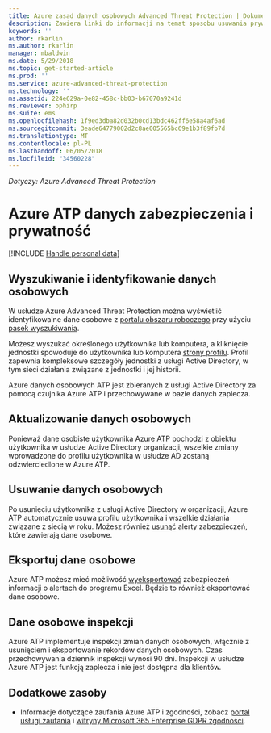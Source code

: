 ```yaml
---
title: Azure zasad danych osobowych Advanced Threat Protection | Dokumentacja firmy Microsoft
description: Zawiera linki do informacji na temat sposobu usuwania prywatne informacje i dane osobowe z Azure ATP.
keywords: ''
author: rkarlin
ms.author: rkarlin
manager: mbaldwin
ms.date: 5/29/2018
ms.topic: get-started-article
ms.prod: ''
ms.service: azure-advanced-threat-protection
ms.technology: ''
ms.assetid: 224e629a-0e82-458c-bb03-b67070a9241d
ms.reviewer: ophirp
ms.suite: ems
ms.openlocfilehash: 1f9ed3dba82d032b0cd13bdc462ff6e58a4af6ad
ms.sourcegitcommit: 3eade64779002d2c8ae005565bc69e1b3f89fb7d
ms.translationtype: MT
ms.contentlocale: pl-PL
ms.lasthandoff: 06/05/2018
ms.locfileid: "34560228"
---
```

*Dotyczy: Azure Advanced Threat Protection*

# <a name="azure-atp-data-security-and-privacy"></a>Azure ATP danych zabezpieczenia i prywatność

[!INCLUDE [Handle personal data](../includes/gdpr-intro-sentence.md)]

## <a name="search-for-and-identify-personal-data"></a>Wyszukiwanie i identyfikowanie danych osobowych 

W usłudze Azure Advanced Threat Protection można wyświetlić identyfikowalne dane osobowe z [portalu obszaru roboczego](workspace-portal.md) przy użyciu [pasek wyszukiwania](workspace-portal.md#search-bar). 

Możesz wyszukać określonego użytkownika lub komputera, a kliknięcie jednostki spowoduje do użytkownika lub komputera [strony profilu](entity-profiles.md). Profil zapewnia kompleksowe szczegóły jednostki z usługi Active Directory, w tym sieci działania związane z jednostki i jej historii.

Azure danych osobowych ATP jest zbieranych z usługi Active Directory za pomocą czujnika Azure ATP i przechowywane w bazie danych zaplecza.

## <a name="update-personal-data"></a>Aktualizowanie danych osobowych 

Ponieważ dane osobiste użytkownika Azure ATP pochodzi z obiektu użytkownika w usłudze Active Directory organizacji, wszelkie zmiany wprowadzone do profilu użytkownika w usłudze AD zostaną odzwierciedlone w Azure ATP.


## <a name="delete-personal-data"></a>Usuwanie danych osobowych 

Po usunięciu użytkownika z usługi Active Directory w organizacji, Azure ATP automatycznie usuwa profilu użytkownika i wszelkie działania związane z siecią w roku. Możesz również [usunąć](working-with-suspicious-activities.md#review-suspicious-activities-on-the-attack-time-line) alerty zabezpieczeń, które zawierają dane osobowe. 

## <a name="export-personal-data"></a>Eksportuj dane osobowe 

Azure ATP możesz mieć możliwość [wyeksportować](working-with-suspicious-activities.md#review-suspicious-activities-on-the-attack-time-line) zabezpieczeń informacji o alertach do programu Excel. Będzie to również eksportować dane osobowe. 
 
## <a name="audit-personal-data"></a>Dane osobowe inspekcji

Azure ATP implementuje inspekcji zmian danych osobowych, włącznie z usunięciem i eksportowanie rekordów danych osobowych. Czas przechowywania dziennik inspekcji wynosi 90 dni. Inspekcji w usłudze Azure ATP jest funkcją zaplecza i nie jest dostępna dla klientów.
 
## <a name="additional-resources"></a>Dodatkowe zasoby

- Informacje dotyczące zaufania Azure ATP i zgodności, zobacz [portal usługi zaufania](https://servicetrust.microsoft.com/ViewPage/GDPRGetStarted) i [witryny Microsoft 365 Enterprise GDPR zgodności](https://docs.microsoft.com/microsoft-365/compliance/compliance-solutions-overview).
